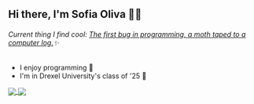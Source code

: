 ## Hi there, I'm Sofia Oliva 👋✨
###### Current thing I find cool: [The first bug in programming, a moth taped to a computer log.](https://en.wikipedia.org/wiki/Software_bug)✨

- I enjoy programming 💬
- I'm in Drexel University's class of '25 🐉

<a href="https://github.com/SofiaOliva/">
  <img align="center" src="https://github-readme-stats.vercel.app/api/pin/?username=SofiaOliva&repo=github-readme-stats" />
</a>
<a href="https://github.com/SofiaOliva/">
  <img align="center" src="https://github-readme-stats.vercel.app/api/pin/?username=SofiaOliva&repo=convoychat" />
</a>
